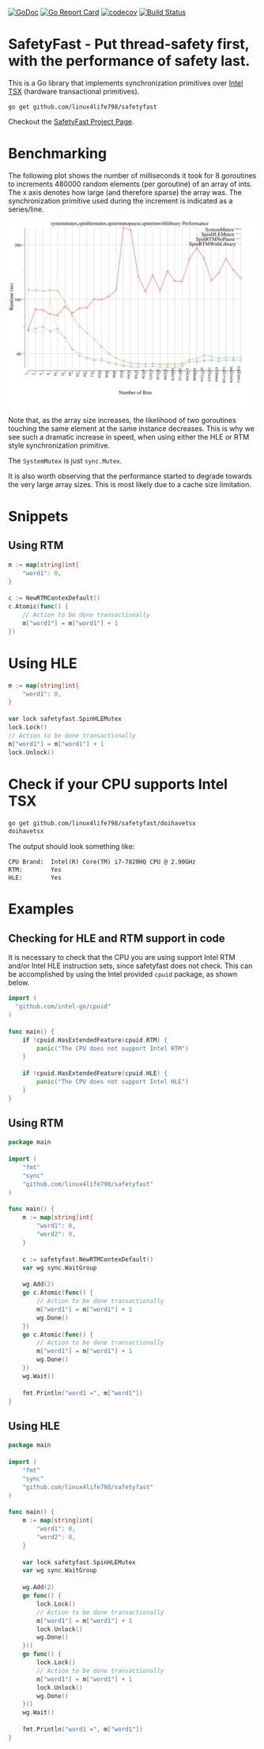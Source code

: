 [![GoDoc](https://godoc.org/github.com/linux4life798/safetyfast?status.svg)](https://godoc.org/github.com/linux4life798/safetyfast)
[![Go Report Card](https://goreportcard.com/badge/github.com/linux4life798/safetyfast)](https://goreportcard.com/report/github.com/linux4life798/safetyfast)
[![codecov](https://codecov.io/gh/linux4life798/safetyfast/branch/master/graph/badge.svg)](https://codecov.io/gh/linux4life798/safetyfast)
[![Build Status](https://travis-ci.org/linux4life798/safetyfast.svg?branch=master)](https://travis-ci.org/linux4life798/safetyfast)

# SafetyFast - Put thread-safety first, with the performance of safety last.

This is a Go library that implements synchronization primitives over
[Intel TSX][wikipedia-tsx] (hardware transactional primitives).

```shell
go get github.com/linux4life798/safetyfast
```

Checkout the [SafetyFast Project Page](http://craighesling.com/project/safetyfast).

# Benchmarking

The following plot shows the number of milliseconds it took for 8 goroutines
to increments 480000 random elements (per goroutine) of an array of ints.
The x axis denotes how large (and therefore sparse) the array was.
The synchronization primitive used during the increment is indicated as
a series/line.

![Performance Graph](benchmarks/output-craigmobileworkstation.svg)

Note that, as the array size increases, the likelihood of two goroutines
touching the same element at the same instance decreases.
This is why we see such a dramatic increase in speed, when using either
the HLE or RTM style synchronization primitive.

The `SystemMutex` is just `sync.Mutex`.

It is also worth observing that the performance started to degrade towards the
very large array sizes. This is most likely due to a cache size limitation.

# Snippets

## Using RTM

```go
m := map[string]int{
    "word1": 0,
}

c := NewRTMContexDefault()
c.Atomic(func() {
    // Action to be done transactionally
    m["word1"] = m["word1"] + 1
})
```

# Using HLE

```go
m := map[string]int{
    "word1": 0,
}

var lock safetyfast.SpinHLEMutex
lock.Lock()
// Action to be done transactionally
m["word1"] = m["word1"] + 1
lock.Unlock()
```

# Check if your CPU supports Intel TSX

```bash
go get github.com/linux4life798/safetyfast/doihavetsx
doihavetsx
```

The output should look something like:
```
CPU Brand:  Intel(R) Core(TM) i7-7820HQ CPU @ 2.90GHz
RTM:        Yes
HLE:        Yes
```

# Examples

## Checking for HLE and RTM support in code
It is necessary to check that the CPU you are using support Intel RTM and/or
Intel HLE instruction sets, since safetyfast does not check.
This can be accomplished by using the Intel provided `cpuid` package, as shown
below.

```go
import (
  "github.com/intel-go/cpuid"
)

func main() {
	if !cpuid.HasExtendedFeature(cpuid.RTM) {
		panic("The CPU does not support Intel RTM")
	}

	if !cpuid.HasExtendedFeature(cpuid.HLE) {
		panic("The CPU does not support Intel HLE")
	}
}

```

## Using RTM

```go
package main

import (
    "fmt"
    "sync"
    "github.com/linux4life798/safetyfast"
)

func main() {
    m := map[string]int{
        "word1": 0,
        "word2": 0,
    }

    c := safetyfast.NewRTMContexDefault()
    var wg sync.WaitGroup

    wg.Add(2)
    go c.Atomic(func() {
        // Action to be done transactionally
        m["word1"] = m["word1"] + 1
        wg.Done()
    })
    go c.Atomic(func() {
        // Action to be done transactionally
        m["word1"] = m["word1"] + 1
        wg.Done()
    })
    wg.Wait()

    fmt.Println("word1 =", m["word1"])
}
```

## Using HLE

```go
package main

import (
    "fmt"
    "sync"
    "github.com/linux4life798/safetyfast"
)

func main() {
    m := map[string]int{
        "word1": 0,
        "word2": 0,
    }

    var lock safetyfast.SpinHLEMutex
    var wg sync.WaitGroup

    wg.Add(2)
    go func() {
        lock.Lock()
        // Action to be done transactionally
        m["word1"] = m["word1"] + 1
        lock.Unlock()
        wg.Done()
    }()
    go func() {
        lock.Lock()
        // Action to be done transactionally
        m["word1"] = m["word1"] + 1
        lock.Unlock()
        wg.Done()
    }()
    wg.Wait()

    fmt.Println("word1 =", m["word1"])
}
```

[wikipedia-tsx]: https://en.wikipedia.org/wiki/Transactional_Synchronization_Extensions
